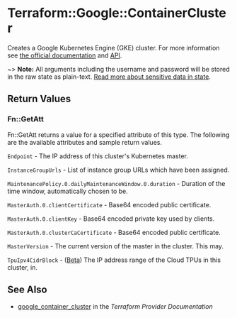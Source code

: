 # Terraform::Google::ContainerCluster

Creates a Google Kubernetes Engine (GKE) cluster. For more information see
[the official documentation](https://cloud.google.com/container-engine/docs/clusters)
and
[API](https://cloud.google.com/container-engine/reference/rest/v1/projects.zones.clusters).

~> **Note:** All arguments including the username and password will be stored in the raw state as plain-text.
[Read more about sensitive data in state](/docs/state/sensitive-data.html).

## Return Values

### Fn::GetAtt

Fn::GetAtt returns a value for a specified attribute of this type. The following are the available attributes and sample return values.

`Endpoint` - The IP address of this cluster's Kubernetes master.

`InstanceGroupUrls` - List of instance group URLs which have been assigned.

`MaintenancePolicy.0.dailyMaintenanceWindow.0.duration` - Duration of the time window, automatically chosen to be.

`MasterAuth.0.clientCertificate` - Base64 encoded public certificate.

`MasterAuth.0.clientKey` - Base64 encoded private key used by clients.

`MasterAuth.0.clusterCaCertificate` - Base64 encoded public certificate.

`MasterVersion` - The current version of the master in the cluster. This may.

`TpuIpv4CidrBlock` - ([Beta](https://terraform.io/docs/providers/google/provider_versions.html)) The IP address range of the Cloud TPUs in this cluster, in.

## See Also

* [google_container_cluster](https://www.terraform.io/docs/providers/google/r/container_cluster.html) in the _Terraform Provider Documentation_